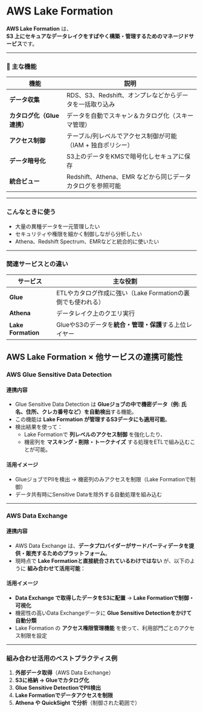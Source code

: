 # AWS Lake Formation

**AWS Lake Formation** は、  
**S3 上にセキュアなデータレイクをすばやく構築・管理するためのマネージドサービス**です。

---

### 🔧 主な機能

| 機能 | 説明 |
|------|------|
| **データ収集** | RDS、S3、Redshift、オンプレなどからデータを一括取り込み |
| **カタログ化（Glue連携）** | データを自動でスキャン＆カタログ化（スキーマ管理） |
| **アクセス制御** | テーブル/列レベルでアクセス制御が可能（IAM + 独自ポリシー） |
| **データ暗号化** | S3上のデータをKMSで暗号化しセキュアに保存 |
| **統合ビュー** | Redshift、Athena、EMR などから同じデータカタログを参照可能 |

---

### こんなときに使う

- 大量の異種データを一元管理したい
- セキュリティや権限を細かく制御しながら分析したい
- Athena、Redshift Spectrum、EMRなどと統合的に使いたい

---

### 関連サービスとの違い

| サービス | 主な役割 |
|----------|----------|
| **Glue** | ETLやカタログ作成に強い（Lake Formationの裏側でも使われる） |
| **Athena** | データレイク上のクエリ実行 |
| **Lake Formation** | GlueやS3のデータを**統合・管理・保護**する上位レイヤー |


## AWS Lake Formation × 他サービスの連携可能性

### AWS Glue Sensitive Data Detection

#### 連携内容
- Glue Sensitive Data Detection は **Glueジョブの中で機密データ（例: 氏名、住所、クレカ番号など）を自動検出**する機能。
- この機能は **Lake Formation が管理するS3データにも適用可能**。
- 検出結果を使って：
  - Lake Formationで **列レベルのアクセス制御** を強化したり、
  - 機密列を **マスキング・削除・トークナイズ** する処理をETLで組み込むことが可能。

#### 活用イメージ
- GlueジョブでPIIを検出 → 機密列のみアクセスを制限（Lake Formationで制御）
- データ共有時にSensitive Dataを除外する自動処理を組み込む

---

### AWS Data Exchange

#### 連携内容
- AWS Data Exchange は、**データプロバイダーがサードパーティデータを提供・販売するためのプラットフォーム**。
- 現時点で **Lake Formationと直接統合されているわけではない** が、以下のように **組み合わせて活用可能**：

#### 活用イメージ
- **Data Exchange で取得したデータをS3に配置** → **Lake Formationで制御・可視化**
- 機密性の高いData Exchangeデータに **Glue Sensitive Detectionをかけて自動分類**
- Lake Formation の **アクセス権限管理機能** を使って、利用部門ごとのアクセス制限を設定

---

### 組み合わせ活用のベストプラクティス例

1. **外部データ取得**（AWS Data Exchange）
2. **S3に格納 → Glueでカタログ化**
3. **Glue Sensitive DetectionでPII検出**
4. **Lake Formationでデータアクセスを制限**
5. **Athena や QuickSight で分析**（制御された範囲で）

